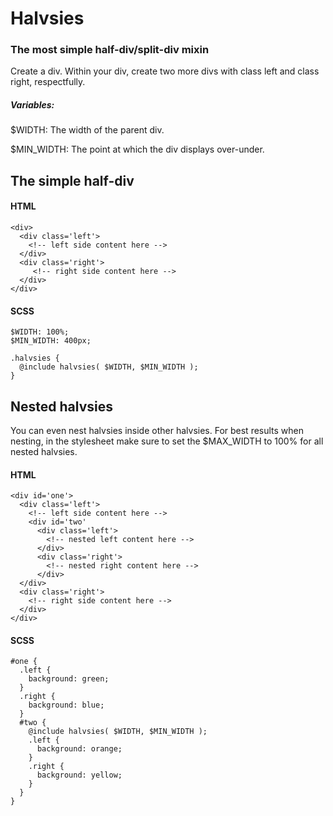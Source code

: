 Halvsies
========

### The most simple half-div/split-div mixin


Create a div. Within your div, create two more divs
with class left and class right, respectfully.

##### Variables:

$WIDTH: The width of the parent div.

$MIN_WIDTH: The point at which the div displays over-under.

The simple half-div
-------------------

#### HTML

    <div>
      <div class='left'>
        <!-- left side content here -->
      </div>
      <div class='right'>
         <!-- right side content here -->
      </div>
    </div>


#### SCSS

    $WIDTH: 100%;
    $MIN_WIDTH: 400px;

    .halvsies {
      @include halvsies( $WIDTH, $MIN_WIDTH );
    }

Nested halvsies
---------------

You can even nest halvsies inside other halvsies.
For best results when nesting, in the stylesheet make sure to set the
$MAX_WIDTH to 100% for all nested halvsies.

#### HTML

    <div id='one'>
      <div class='left'>
        <!-- left side content here -->
        <div id='two'
          <div class='left'>
            <!-- nested left content here -->
          </div>
          <div class='right'>
            <!-- nested right content here -->
          </div>
      </div>
      <div class='right'>
        <!-- right side content here -->
      </div>
    </div>

#### SCSS

    #one {
      .left {
        background: green;
      }
      .right {
        background: blue;
      }
      #two {
        @include halvsies( $WIDTH, $MIN_WIDTH );
        .left {
          background: orange;
        }
        .right {
          background: yellow;
        }
      }
    }

